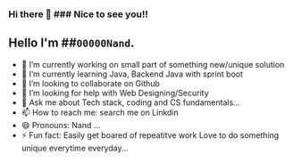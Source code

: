 ### Hi there 👋 ### Nice to see you!!

## Hello I'm ##`00000Nand`.

- 🔭 I’m currently working on small part of something new/unique solution
- 🌱 I’m currently learning Java, Backend Java with sprint boot
- 👯 I’m looking to collaborate on Github
- 🤔 I’m looking for help with Web Designing/Security
- 💬 Ask me about Tech stack, coding and CS fundamentals...
- 📫 How to reach me: search me on Linkdin
- 😄 Pronouns: Nand  ...
- ⚡ Fun fact: Easily get boared of repeatitve work Love to do something unique everytime everyday...

